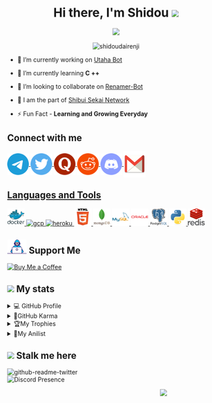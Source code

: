
<h1 align="center">Hi there, I'm Shidou <img src="https://raw.githubusercontent.com/MartinHeinz/MartinHeinz/master/wave.gif" width="45px"> </h1>

<p align="center">
  <a href="https://github.com/DenverCoder1/readme-typing-svg"><img src="https://readme-typing-svg.herokuapp.com?font=calibri&color=621AF7&size=30&center=true&lines=as+a+Learner;as+a+Self+Taught+Coder;as+a+Weeb"></a>
</p>

<p align="center"> 
<img src="https://komarev.com/ghpvc/?username=shidoudairenji&label=Github%20Profile%20views&color=f40101&style=flat" alt="shidoudairenji" /> </p> 

- 🔭 I’m currently working on [Utaha Bot](https://github.com/ShidouDairenji/recommended-list)

- 🌱 I’m currently learning **C ++**

- 👯 I’m looking to collaborate on [Renamer-Bot](https://github.com/Wolfy024/Renamer-Bot)

- 🤝 I am the part of [Shibui Sekai Network](https://t.me/ShibuiSekai)

- ⚡ Fun Fact - **Learning and Growing Everyday**

## **Connect with me**
<p align="left">
<a href="https://t.me/Hum0ur_Being" target="blank"><img align="center" src="https://github.com/ShidouDairenji/ShidouDairenji/blob/main/assests/telegram-circle.png" alt="Hum0ur_Being" height="50" width="50"</a> 
  <a href="https://twitter.com/s_zeroth" target="blank"><img align="center" src="https://github.com/ShidouDairenji/ShidouDairenji/blob/main/assests/twitter-circle.png" alt="s-zeroth" height="50" width="50"</a> 
    <a href="https://www.quora.com/profile/Shidou" target="blank"><img align="center" src="https://github.com/ShidouDairenji/ShidouDairenji/blob/main/assests/quora-circle.png" alt="Shidou" height="50" width="50"</a> 
      <a href="https://www.reddit.com/user/DarkGreyLife" target="blank"><img align="center" src="https://github.com/ShidouDairenji/ShidouDairenji/blob/main/assests/reddit-circle.png" alt="Hum0ur_Being" height="50" width="50"</a> 
        <a href="https://discordapp.com/users/754325575816052757/" target="blank"><img align="center" src="https://github.com/ShidouDairenji/ShidouDairenji/blob/main/assests/discord-circle.png" alt="DarkGreyLife" height="50" width="50"</a> 
          <a href="mailto:shidou.zeroth@gmail.com?subject=Hey there Shidou&" target="blank"><img align="center" src="https://github.com/ShidouDairenji/ShidouDairenji/blob/main/assests/gmail.png" alt="shidou.zeroth@gmail.com" height="60" width="50"</a>
</p>

## **Languages and Tools**

<p align="left"> <a href="https://www.docker.com/" target="_blank"> <img src="https://raw.githubusercontent.com/devicons/devicon/master/icons/docker/docker-original-wordmark.svg" alt="docker" width="40" height="40"/> </a> <a href="https://cloud.google.com" target="_blank"> <img src="https://www.vectorlogo.zone/logos/google_cloud/google_cloud-icon.svg" alt="gcp" width="40" height="40"/> </a> <a href="https://heroku.com" target="_blank"> <img src="https://www.vectorlogo.zone/logos/heroku/heroku-icon.svg" alt="heroku" width="40" height="40"/> </a> <a href="https://www.w3.org/html/" target="_blank"> <img src="https://raw.githubusercontent.com/devicons/devicon/master/icons/html5/html5-original-wordmark.svg" alt="html5" width="40" height="40"/> </a> <a href="https://www.mongodb.com/" target="_blank"> <img src="https://raw.githubusercontent.com/devicons/devicon/master/icons/mongodb/mongodb-original-wordmark.svg" alt="mongodb" width="40" height="40"/> </a> <a href="https://www.mysql.com/" target="_blank"> <img src="https://raw.githubusercontent.com/devicons/devicon/master/icons/mysql/mysql-original-wordmark.svg" alt="mysql" width="40" height="40"/> </a> <a href="https://www.oracle.com/" target="_blank"> <img src="https://raw.githubusercontent.com/devicons/devicon/master/icons/oracle/oracle-original.svg" alt="oracle" width="40" height="40"/> </a> <a href="https://www.postgresql.org" target="_blank"> <img src="https://raw.githubusercontent.com/devicons/devicon/master/icons/postgresql/postgresql-original-wordmark.svg" alt="postgresql" width="40" height="40"/> </a> <a href="https://www.python.org" target="_blank"> <img src="https://raw.githubusercontent.com/devicons/devicon/master/icons/python/python-original.svg" alt="python" width="40" height="40"/> </a> <a href="https://redis.io" target="_blank"> <img src="https://raw.githubusercontent.com/devicons/devicon/master/icons/redis/redis-original-wordmark.svg" alt="redis" width="40" height="40"/> </a> </p>

 
## <img src = https://github.com/ShidouDairenji/ShidouDairenji/blob/main/assests/work.gif width = 45> **Support Me**

<p><a href='https://ko-fi.com/N4N54Z6H7' target='_blank'><img height='50' style='border:0px;height:0px;' src='https://cdn.ko-fi.com/cdn/kofi3.png?v=2' border='0' alt='Buy Me a Coffee' /></a></p>

## <img src = https://i.giphy.com/media/IzLejEn5juzsLN4AqX/giphy.webp width = 30> My stats


<details> 
  <summary>💻 GitHub Profile</summary>
  <br/>
<p align="left"> <img alt="Shidou's Github Stats" src="https://bad-apple-github-readme.vercel.app/api?show_bg=1&username=shidoudairenji&count_private=true&show_icons=true&theme=buefy&include_all_commits=true&locale=en">
<img src="https://github-readme-streak-stats.herokuapp.com/?user=shidoudairenji&" alt="shidoudairenji"> </p>

[![Ashutosh's github activity graph](https://activity-graph.herokuapp.com/graph?username=ShidouDairenji&theme=redical)](https://github.com/ashutosh00710/github-readme-activity-graph)
</details>
<details> 
  <summary>🔖GitHub Karma</summary>
  <br/>
  
[![Source Karma badge for @ShidouDairenji](https://sourcekarma-og.vercel.app/api/ShidouDairenji/github)](https://sourcekarma.vercel.app/ShidouDairenji)

</details>



<details> 
  <summary>🏆My Trophies</summary>
 <br/>

![trophy](https://github-profile-trophy.vercel.app/?username=ShidouDairenji&rank=SECRET,SSS,SS,S,AAA,AA,A,B&row=2&column=3&theme=onedark&no-frame=true
)
</details>


<details> 
  <summary>🎐My Anilist</summary>
  <br/>
<!-- ANILIST_ACTIVITY:start -->

-   📖 Read chapter 70 of [Juujika no Rokunin](https://anilist.co/manga/116671) (16:57, 10 February 2022)
-   📖 Read chapter 80 of [How NOT to Summon a Demon Lord](https://anilist.co/manga/86338) (16:53, 10 February 2022)
-   📖 Read chapter 19 - 21 of [Goblin Slayer](https://anilist.co/manga/87321) (16:00, 10 February 2022)
-   📖 Read chapter 10 - 18 of [Goblin Slayer](https://anilist.co/manga/87321) (12:44, 10 February 2022)
-   📖 Read chapter 43 of [Dandadan](https://anilist.co/manga/132029) (13:25, 09 February 2022)

<!-- ANILIST_ACTIVITY:end -->

</details>


 ## <img src = https://media.tenor.com/images/48ea3cc3a4365e637c37b5fe4f312de7/tenor.gif width = 30> **Stalk me here**


   
![github-readme-twitter](https://github-readme-twitter.gazf.vercel.app/api?id=s_zeroth&show_retweet=on&show_reply=on) <br/>
![Discord Presence](https://lanyard.cnrad.dev/api/754325575816052757?borderRadius=20px&idleMessage=Probably%20AFK...) 

<img src = https://media.tenor.com/images/d1b53d8835e48385117d86281d4681cc/tenor.gif width = 150 align = "right">

